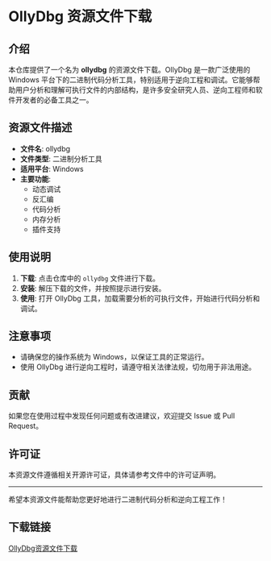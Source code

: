 # OllyDbg 资源文件下载

## 介绍

本仓库提供了一个名为 **ollydbg** 的资源文件下载。OllyDbg 是一款广泛使用的 Windows 平台下的二进制代码分析工具，特别适用于逆向工程和调试。它能够帮助用户分析和理解可执行文件的内部结构，是许多安全研究人员、逆向工程师和软件开发者的必备工具之一。

## 资源文件描述

- **文件名**: ollydbg
- **文件类型**: 二进制分析工具
- **适用平台**: Windows
- **主要功能**:
  - 动态调试
  - 反汇编
  - 代码分析
  - 内存分析
  - 插件支持

## 使用说明

1. **下载**: 点击仓库中的 `ollydbg` 文件进行下载。
2. **安装**: 解压下载的文件，并按照提示进行安装。
3. **使用**: 打开 OllyDbg 工具，加载需要分析的可执行文件，开始进行代码分析和调试。

## 注意事项

- 请确保您的操作系统为 Windows，以保证工具的正常运行。
- 使用 OllyDbg 进行逆向工程时，请遵守相关法律法规，切勿用于非法用途。

## 贡献

如果您在使用过程中发现任何问题或有改进建议，欢迎提交 Issue 或 Pull Request。

## 许可证

本资源文件遵循相关开源许可证，具体请参考文件中的许可证声明。

---

希望本资源文件能帮助您更好地进行二进制代码分析和逆向工程工作！

## 下载链接

[OllyDbg资源文件下载](https://pan.quark.cn/s/ac44647a2cf0)